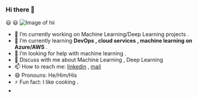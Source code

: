 ### Hi there 👋
😃 :smiley:
![Image of hii](https://i.pinimg.com/originals/00/4b/17/004b173f6e3d6843df10114e087f30a8.gif)
<!--
**Kumar-ranjan12345/Kumar-ranjan12345** is a ✨ _special_ ✨ repository because its `README.md` (this file) appears on your GitHub profile.

Here are some ideas to get you started:
-->
- 🔭 I’m currently working on  Machine Learning/Deep Learning projects .
- 🌱 I’m currently learning  **DevOps , cloud services ,  machine learning on Azure/AWS** .
- 🤔 I’m looking for help with machine learning .
- 💬 Discuss with me about  Machine Learning , Deep Learning
- 📫 How to reach me: [linkedin](https://www.linkedin.com/in/kumar-ranjan-kamila-a28612187/)  , [mail](kumar.ranjan.kamila@gmail.com)
- 😄 Pronouns: He/Him/His
- ⚡ Fun fact:  I like cooking .
-
